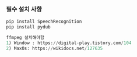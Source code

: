 ### 필수 설치 사항


``` Python
pip install SpeechRecognition
pip install pydub

ffmpeg 설치해야함 
1) Window : https://digital-play.tistory.com/104
2) MaxOs: https://wikidocs.net/127635
```
